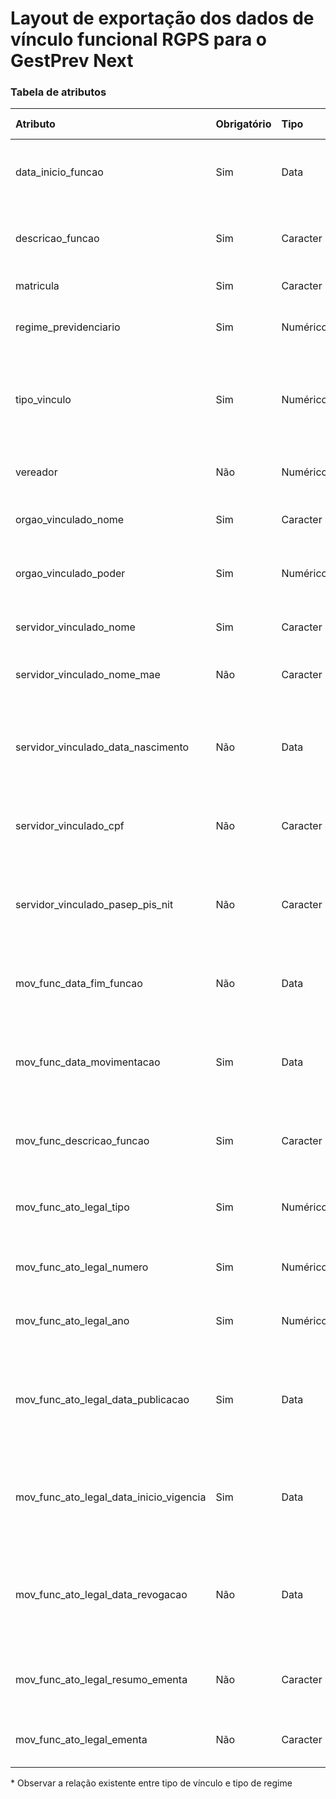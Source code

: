 # Layout de exportação dos dados de vínculo funcional RGPS para o GestPrev Next

### Tabela de atributos

 | Atributo                                | Obrigatório | Tipo      | Descrição                                                                                               | Tamanho máximo |
 | :-------------------------------------- | :---------- | :-------- | :-----------------------------------------------------------------------------------------------        | -------------: |
 | data_inicio_funcao                      | Sim         | Data      | Data de início na função/emprego, preencher no formato DD/MM/AAAA                                       | 10             |
 | descricao_funcao                        | Sim         | Caracter  | Nome da função ou emprego exercido pelo servidor no RGPS                                                | 25             |
 | matricula                               | Sim         | Caracter  | Matrícula do servidor                                                                                   | 20             |
 | regime_previdenciario                   | Sim         | Numérico  | Tipo do regime previdenciário do vínculo. [1: RGPS]                                                     | 1              |
 | tipo_vinculo                            | Sim         | Numérico  | Tipo do vínculo do servidor com o órgão do vínculo funcional, de acordo com a Tabela 38\*               | 2              |
 | vereador                                | Não         | Numérico  | Servidor exerce mandato como vereador? [0: Não, 1: Sim]                                                 | 1              |
 | orgao_vinculado_nome                    | Sim         | Caracter  | Nome do órgão do vínculo funcional                                                                      | 100            |
 | orgao_vinculado_poder                   | Sim         | Numérico  | Poder do órgão do vínculo funcional, de acordo com a Tabela 19                                          | 1              |
 | servidor_vinculado_nome                 | Sim         | Caracter  | Nome completo do servidor vinculado                                                                     | 80             |
 | servidor_vinculado_nome_mae             | Não         | Caracter  | Nome completo da mãe do servidor vinculado                                                              | 80             |
 | servidor_vinculado_data_nascimento      | Não         | Data      | Data de nascimento do servidor vinculado, preencher no formato DD/MM/AAAA                               | 10             |
 | servidor_vinculado_cpf                  | Não         | Caracter  | CPF, preencher somente com números do servidor vinculado                                                | 11             |
 | servidor_vinculado_pasep_pis_nit        | Não         | Caracter  | Número de PIS/PASEP/NIT do servidor vinculado, preencher somente com números                            | 11             |
 | mov_func_data_fim_funcao                | Não         | Data      | Data final na função/emprego, preencher no formato DD/MM/AAAA                                           | 10             |
 | mov_func_data_movimentacao              | Sim         | Data      | Data em que ocorreu a movimentação funcional, preencher no formato DD/MM/AAAA                           | 10             |
 | mov_func_descricao_funcao               | Sim         | Caracter  | Nome da função/emprego exercido pelo servidor no RGPS                                                   | 25             |
 | mov_func_ato_legal_tipo                 | Sim         | Numérico  | Tipo do ato legal do histórico funcional do RGPS, de acordo com Tabela 23                               | 2              |
 | mov_func_ato_legal_numero               | Sim         | Numérico  | Número do ato legal do histórico funcional do RGPS                                                      | 12             |
 | mov_func_ato_legal_ano                  | Sim         | Numérico  | Ano do ato legal do histórico funcional do RGPS                                                         | 4              |
 | mov_func_ato_legal_data_publicacao      | Sim         | Data      | Data de publicação do ato legal do histórico funcional do RGPS, preencher no formato DD/MM/AAAA         | 10             |
 | mov_func_ato_legal_data_inicio_vigencia | Sim         | Data      | Data de início de vigência do ato legal do histórico funcional do RGPS, preencher no formato DD/MM/AAAA | 10             |
 | mov_func_ato_legal_data_revogacao       | Não         | Data      | Data de revogação do ato legal do histórico funcional do RGPS, preencher no formato DD/MM/AAAA          | 10             |
 | mov_func_ato_legal_resumo_ementa        | Não         | Caracter  | Resumo da ementa do ato legal do histórico funcional do RGPS                                            | 100            |
 | mov_func_ato_legal_ementa               | Não         | Caracter  | Ementa do ato legal do histórico funcional do RGPS                                                      | 1000           |

\* Observar a relação existente entre tipo de vínculo e tipo de regime
